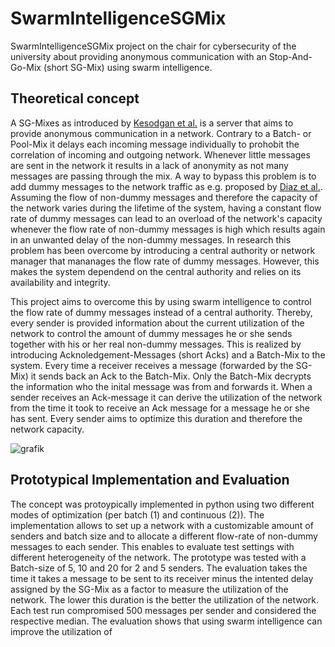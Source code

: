 # SwarmIntelligenceSGMix
SwarmIntelligenceSGMix project on the chair for cybersecurity of the university about providing anonymous communication with an Stop-And-Go-Mix (short SG-Mix) using swarm intelligence.

## Theoretical concept

A SG-Mixes as introduced by [Kesodgan et al.](https://link.springer.com/chapter/10.1007/3-540-49380-8_7) is a server that aims to provide anonymous communication in a network. 
Contrary to a Batch- or Pool-Mix it delays each incoming message individually to prohobit the correlation of incoming and outgoing network. Whenever little messages are sent in the network it results in a lack of anonymity as not many messages are passing through the mix. A way to bypass this problem is to add dummy messages to the network traffic as e.g. proposed by [Diaz et al.](https://link.springer.com/chapter/10.1007/1-4020-8145-6_18). Assuming the flow of non-dummy messages and therefore the capacity of the network varies during the lifetime of the system, having a constant flow rate of dummy messages can lead to an overload of the network's capacity whenever the flow rate of non-dummy messages is high which results again in an unwanted delay of the non-dummy messages. In research this problem has been overcome by introducing a central authority or network manager that mananages the flow rate of dummy messages. However, this makes the system dependend on the central authority and relies on its availability and integrity.

This project aims to overcome this by using swarm intelligence to control the flow rate of dummy messages instead of a central authority. Thereby, every sender is provided information about the current utilization of the network to control the amount of dummy messages he or she sends together with his or her real non-dummy messages. This is realized by introducing Acknoledgement-Messages (short Acks) and a Batch-Mix to the system. Every time a receiver receives a message (forwarded by the SG-Mix) it sends back an Ack to the Batch-Mix. Only the Batch-Mix decrypts the information who the inital message was from and forwards it. When a sender receives an Ack-message it can derive the utilization of the network from the time it took to receive an Ack message for a message he or she has sent. Every sender aims to optimize this duration and therefore the network capacity. 

![grafik](https://user-images.githubusercontent.com/56884203/114433514-34661c80-9bc2-11eb-9126-ffd7c46db56c.png)

## Prototypical Implementation and Evaluation

The concept was protoypically implemented in python using two different modes of optimization (per batch (1) and continuous (2)). The implementation allows to set up a network with a customizable amount of senders and batch size and to allocate a different flow-rate of non-dummy messages to each sender. This enables to evaluate test settings with different heterogeneity of the network. The prototype was tested with a Batch-size of 5, 10 and 20 for 2 and 5 senders. The evaluation takes the time it takes a message to be sent to its receiver minus the intented delay assigned by the SG-Mix as a factor to measure the utilization of the network. The lower this duration is the better the utilization of the network. Each test run compromised 500 messages per sender and considered the respective median. The evaluation shows that using swarm intelligence can improve the utilization of 











